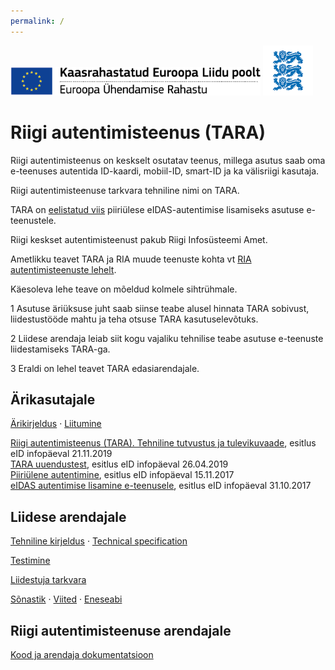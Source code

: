 ```yaml
---
permalink: /
---
```


<img src='img/ee_cef_0.png' style='width:400px'>

<img src='img/LOVID.png' style='width: 80px;'>

# Riigi autentimisteenus (TARA)

Riigi autentimisteenus on keskselt osutatav teenus, millega asutus saab oma e-teenuses autentida ID-kaardi, mobiil-ID, smart-ID ja ka välisriigi kasutaja.

Riigi autentimisteenuse tarkvara tehniline nimi on TARA.

TARA on [eelistatud viis](https://e-gov.github.io/eIDAS-Connector/Valik) piiriülese eIDAS-autentimise lisamiseks asutuse e-teenustele.

Riigi keskset autentimisteenust pakub Riigi Infosüsteemi Amet.

Ametlikku teavet TARA ja RIA muude teenuste kohta vt [RIA autentimisteenuste lehelt](https://www.ria.ee/et/riigi-infosusteem/eid/partnerile.html#tara). 

Käesoleva lehe teave on mõeldud kolmele sihtrühmale.

1 Asutuse äriüksuse juht saab siinse teabe alusel hinnata TARA sobivust, liidestustööde mahtu ja teha otsuse TARA kasutuselevõtuks.

2 Liidese arendaja leiab siit kogu vajaliku tehnilise teabe asutuse e-teenuste liidestamiseks TARA-ga.

3 Eraldi on lehel teavet TARA edasiarendajale.

## Ärikasutajale

[Ärikirjeldus](Arikirjeldus) · [Liitumine](Liitumine)

<a href='https://e-gov.github.io/TARA-Doku/files/TARA.pdf' target='_new'>Riigi autentimisteenus (TARA). Tehniline tutvustus ja tulevikuvaade</a>, esitlus eID infopäeval 21.11.2019<br> 
<a href='https://e-gov.github.io/TARA-Doku/files/Uuendustest.pdf' target='_new'>TARA uuendustest</a>, esitlus eID infopäeval 26.04.2019<br> 
<a href='https://e-gov.github.io/TARA-Doku/files/PiiriyleneAutentimine.pdf' target='_new'>Piiriülene autentimine</a>, esitlus eID infopäeval 15.11.2017<br>
<a href='https://e-gov.github.io/TARA-Doku/files/TARA-tutvustus.pdf' target='_new'>eIDAS autentimise lisamine e-teenusele</a>, esitlus eID infopäeval 31.10.2017<br>

## Liidese arendajale

[Tehniline kirjeldus](TehnilineKirjeldus) · [Technical specification](TechnicalSpecification)

[Testimine](Testimine)

[Liidestuja tarkvara](Naited)

[Sõnastik](Sonastik) · [Viited](Viited) · [Eneseabi](Eneseabi)

## Riigi autentimisteenuse arendajale

[Kood ja arendaja dokumentatsioon](Arendajale)
